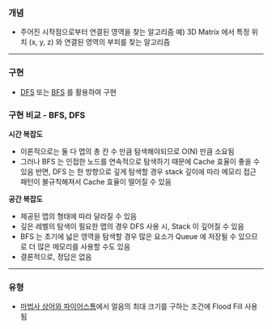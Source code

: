 ### 개념

* 주어진 시작점으로부터 연결된 영역을 찾는 알고리즘
  예) 3D Matrix 에서 특정 위치 (x, y, z) 와 연결된 영역의 부피를 찾는 알고리즘


---
### 구현

* [DFS](DFS.md) 또는 [BFS](BFS.md) 를 활용하여 구현

### 구현 비교 - BFS, DFS

**시간 복잡도**
* 이론적으로는 둘 다 맵의 총 칸 수 만큼 탐색해야되므로 O(N) 만큼 소요됨
* 그러나 BFS 는 인접한 노드를 연속적으로 탐색하기 때문에 Cache 효율이 좋을 수 있음
  반면, DFS 는 한 방향으로 깊게 탐색할 경우 stack 깊이에 따라 메모리 접근 패턴이 불규칙해져서 Cache 효율이 떨어질 수 있음

**공간 복잡도**
* 제공된 맵의 형태에 따라 달라질 수 있음
* 깊은 레벨의 탐색이 필요한 맵의 경우 DFS 사용 시, Stack 이 깊어질 수 있음
* BFS 는 초기에 넓은 영역을 탐색할 경우 많은 요소가 Queue 에 저장될 수 있으므로 더 많은 메모리를 사용할 수도 있음
* 결론적으로, 정답은 없음


---
### 유형

* [마법사 상어와 파이어스톰](https://www.acmicpc.net/problem/20058)에서 얼음의 최대 크기를 구하는 조건에 Flood Fill 사용됨
